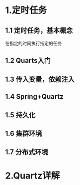 # 1.定时任务
## 1.1 定时任务，基本概念
在指定的时间执行指定的任务
## 1.2 Quarts入门
## 1.3 传入变量，依赖注入
## 1.4 Spring+Quartz
## 1.5 持久化
## 1.6 集群环境
## 1.7 分布式环境
# 2.Quartz详解
